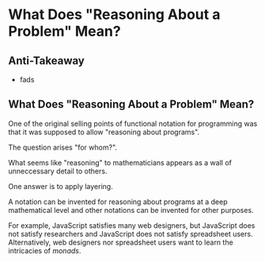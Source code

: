 # What Does "Reasoning About a Problem" Mean?

## Anti-Takeaway
- fads

## What Does "Reasoning About a Problem" Mean?

One of the original selling points of functional notation for programming was that it was supposed to allow "reasoning about programs".

The question arises "for whom?".

What seems like "reasoning" to mathematicians appears as a wall of unneccessary detail to others.

One answer is to apply layering.  

A notation can be invented for reasoning about programs at a deep mathematical level and other notations can be invented for other purposes.

For example, JavaScript satisfies many web designers, but JavaScript does not satisfy researchers and JavaScript does not satisfy spreadsheet users.  Alternatively, web designers nor spreadsheet users want to learn the intricacies of *monads*.





